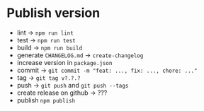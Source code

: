 # Publish version

- lint -> `npm run lint`
- test -> `npm run test`
- build -> `npm run build`
- generate `CHANGELOG.md` -> `create-changelog`
- increase version in `package.json`
- commit -> `git commit -m "feat: ..., fix: ..., chore: ..."`
- tag -> `git tag v?.?.?`
- push -> `git push` and `git push --tags`
- create release on github -> ???
- publish `npm publish`
